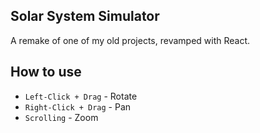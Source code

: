 ## Solar System Simulator
A remake of one of my old projects, revamped with React.

## How to use
- `Left-Click + Drag` - Rotate
- `Right-Click + Drag` - Pan
- `Scrolling` - Zoom
